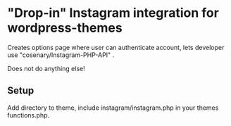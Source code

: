 
# "Drop-in" Instagram integration for wordpress-themes

Creates options page where user can authenticate account,
lets developer use "cosenary/Instagram-PHP-API" .

Does not do anything else!

## Setup

Add directory to theme, include instagram/instagram.php in your themes functions.php.